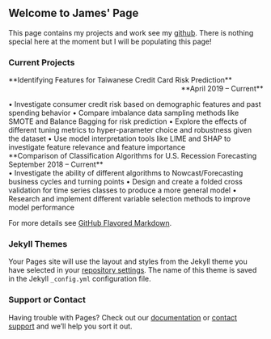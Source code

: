 ## Welcome to James' Page
This page contains my projects and work see my [github](https://github.com/jho9). There is nothing special here at the moment but I will be populating this page!

### Current Projects
<p style="text-align:left;">
    **Identifying Features for Taiwanese Credit Card Risk Prediction**
    <span style="float:right;">
        **April 2019 – Current**
    </span>
</p>

<br>
•	Investigate consumer credit risk based on demographic features and past spending behavior
•	Compare imbalance data sampling methods like SMOTE and Balance Bagging for risk prediction
•	Explore the effects of different tuning metrics to hyper-parameter choice and robustness given the dataset
•	Use model interpretation tools like LIME and SHAP to investigate feature relevance and feature importance
<br>
**Comparison of Classification Algorithms for U.S. Recession Forecasting 	September 2018 – Current**
<br>
•	Investigate the ability of different algorithms to Nowcast/Forecasting business cycles and turning points
•	Design and create a folded cross validation for time series classes to produce a more general model
•	Research and implement different variable selection methods to improve model performance 
<br>

For more details see [GitHub Flavored Markdown](https://guides.github.com/features/mastering-markdown/).

### Jekyll Themes

Your Pages site will use the layout and styles from the Jekyll theme you have selected in your [repository settings](https://github.com/jho9/jho9.github.io/settings). The name of this theme is saved in the Jekyll `_config.yml` configuration file.

### Support or Contact

Having trouble with Pages? Check out our [documentation](https://help.github.com/categories/github-pages-basics/) or [contact support](https://github.com/contact) and we’ll help you sort it out.
